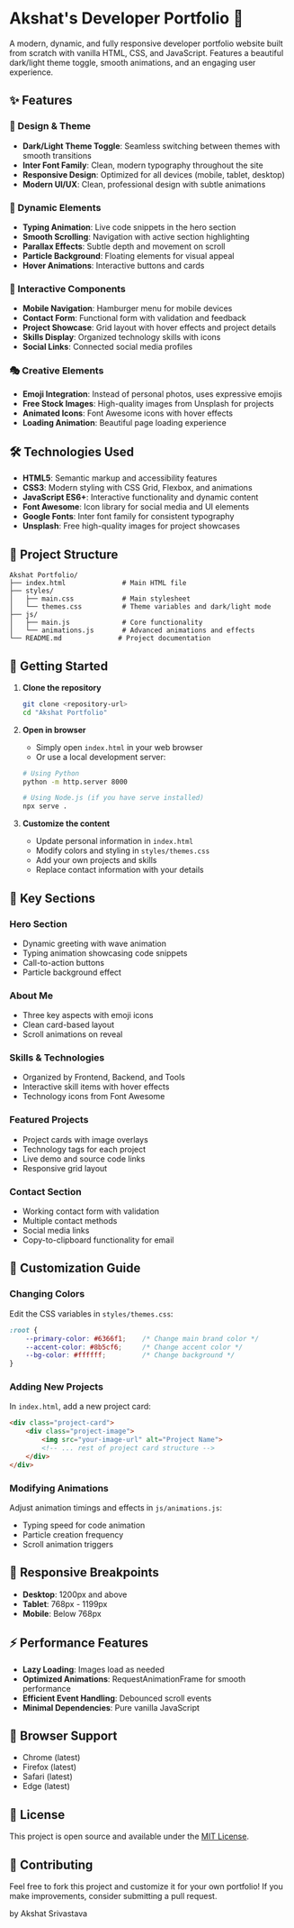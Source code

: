 # Akshat's Developer Portfolio 🚀

A modern, dynamic, and fully responsive developer portfolio website built from scratch with vanilla HTML, CSS, and JavaScript. Features a beautiful dark/light theme toggle, smooth animations, and an engaging user experience.

## ✨ Features

### 🎨 Design & Theme
- **Dark/Light Theme Toggle**: Seamless switching between themes with smooth transitions
- **Inter Font Family**: Clean, modern typography throughout the site
- **Responsive Design**: Optimized for all devices (mobile, tablet, desktop)
- **Modern UI/UX**: Clean, professional design with subtle animations

### 🚀 Dynamic Elements
- **Typing Animation**: Live code snippets in the hero section
- **Smooth Scrolling**: Navigation with active section highlighting
- **Parallax Effects**: Subtle depth and movement on scroll
- **Particle Background**: Floating elements for visual appeal
- **Hover Animations**: Interactive buttons and cards

### 📱 Interactive Components
- **Mobile Navigation**: Hamburger menu for mobile devices
- **Contact Form**: Functional form with validation and feedback
- **Project Showcase**: Grid layout with hover effects and project details
- **Skills Display**: Organized technology skills with icons
- **Social Links**: Connected social media profiles

### 🎭 Creative Elements
- **Emoji Integration**: Instead of personal photos, uses expressive emojis
- **Free Stock Images**: High-quality images from Unsplash for projects
- **Animated Icons**: Font Awesome icons with hover effects
- **Loading Animation**: Beautiful page loading experience

## 🛠️ Technologies Used

- **HTML5**: Semantic markup and accessibility features
- **CSS3**: Modern styling with CSS Grid, Flexbox, and animations
- **JavaScript ES6+**: Interactive functionality and dynamic content
- **Font Awesome**: Icon library for social media and UI elements
- **Google Fonts**: Inter font family for consistent typography
- **Unsplash**: Free high-quality images for project showcases

## 📁 Project Structure

```
Akshat Portfolio/
├── index.html              # Main HTML file
├── styles/
│   ├── main.css            # Main stylesheet
│   └── themes.css          # Theme variables and dark/light mode
├── js/
│   ├── main.js             # Core functionality
│   └── animations.js       # Advanced animations and effects
└── README.md              # Project documentation
```

## 🚀 Getting Started

1. **Clone the repository**
   ```bash
   git clone <repository-url>
   cd "Akshat Portfolio"
   ```

2. **Open in browser**
   - Simply open `index.html` in your web browser
   - Or use a local development server:
   ```bash
   # Using Python
   python -m http.server 8000
   
   # Using Node.js (if you have serve installed)
   npx serve .
   ```

3. **Customize the content**
   - Update personal information in `index.html`
   - Modify colors and styling in `styles/themes.css`
   - Add your own projects and skills
   - Replace contact information with your details

## 🎯 Key Sections

### Hero Section
- Dynamic greeting with wave animation
- Typing animation showcasing code snippets
- Call-to-action buttons
- Particle background effect

### About Me
- Three key aspects with emoji icons
- Clean card-based layout
- Scroll animations on reveal

### Skills & Technologies
- Organized by Frontend, Backend, and Tools
- Interactive skill items with hover effects
- Technology icons from Font Awesome

### Featured Projects
- Project cards with image overlays
- Technology tags for each project
- Live demo and source code links
- Responsive grid layout

### Contact Section
- Working contact form with validation
- Multiple contact methods
- Social media links
- Copy-to-clipboard functionality for email

## 🎨 Customization Guide

### Changing Colors
Edit the CSS variables in `styles/themes.css`:
```css
:root {
    --primary-color: #6366f1;    /* Change main brand color */
    --accent-color: #8b5cf6;     /* Change accent color */
    --bg-color: #ffffff;         /* Change background */
}
```

### Adding New Projects
In `index.html`, add a new project card:
```html
<div class="project-card">
    <div class="project-image">
        <img src="your-image-url" alt="Project Name">
        <!-- ... rest of project card structure -->
    </div>
</div>
```

### Modifying Animations
Adjust animation timings and effects in `js/animations.js`:
- Typing speed for code animation
- Particle creation frequency
- Scroll animation triggers

## 📱 Responsive Breakpoints

- **Desktop**: 1200px and above
- **Tablet**: 768px - 1199px
- **Mobile**: Below 768px

## ⚡ Performance Features

- **Lazy Loading**: Images load as needed
- **Optimized Animations**: RequestAnimationFrame for smooth performance
- **Efficient Event Handling**: Debounced scroll events
- **Minimal Dependencies**: Pure vanilla JavaScript

## 🔧 Browser Support

- Chrome (latest)
- Firefox (latest)
- Safari (latest)
- Edge (latest)

## 📄 License

This project is open source and available under the [MIT License](LICENSE).

## 🤝 Contributing

Feel free to fork this project and customize it for your own portfolio! If you make improvements, consider submitting a pull request.

by Akshat Srivastava
